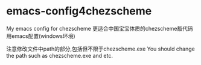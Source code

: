 # emacs-config4chezscheme
My emacs config for chezscheme
更适合中国宝宝体质的chezscheme敲代码用emacs配置(windows环境)

注意修改文件中path的部分,包括但不限于chezscheme.exe
You should change the path such as chezscheme.exe and etc.

